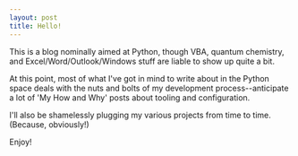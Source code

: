 ```yaml
---
layout: post
title: Hello!
---
```


This is a blog nominally aimed at Python, though VBA, quantum chemistry, and
Excel/Word/Outlook/Windows stuff are liable to show up quite a bit.

At this point, most of what I've got in mind to write about in the Python space deals with the nuts and bolts
of my development process--anticipate a lot of 'My How and Why' posts about tooling and configuration.

I'll also be shamelessly plugging my various projects from time to time. (Because, obviously!)

Enjoy!

